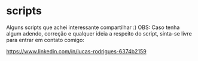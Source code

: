 # scripts
Alguns scripts que achei interessante compartilhar :) 
OBS: Caso tenha algum adendo, correção e qualquer ideia a respeito do script, sinta-se livre para entrar em contato comigo:

https://www.linkedin.com/in/lucas-rodrigues-6374b2159
